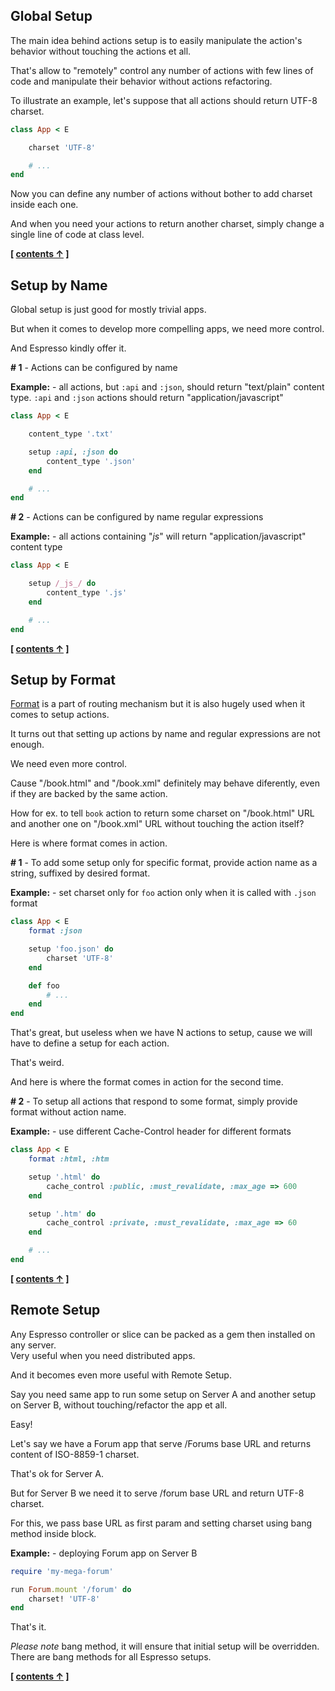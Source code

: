 
## Global Setup


The main idea behind actions setup is to easily manipulate the action's behavior
without touching the actions et all.

That's allow to "remotely" control any number of actions with few lines of code
and manipulate their behavior without actions refactoring.

To illustrate an example, let's suppose that all actions should return UTF-8 charset.

```ruby
class App < E

    charset 'UTF-8'

    # ...
end
```

Now you can define any number of actions without bother to add charset inside each one.

And when you need your actions to return another charset,
simply change a single line of code at class level.


**[ [contents &uarr;](https://github.com/slivu/espresso#tutorial) ]**


## Setup by Name


Global setup is just good for mostly trivial apps.

But when it comes to develop more compelling apps, we need more control.

And Espresso kindly offer it.

**# 1** - Actions can be configured by name

**Example:** - all actions, but `:api` and `:json`, should return "text/plain" content type.
`:api` and `:json` actions should return  "application/javascript"

```ruby
class App < E

    content_type '.txt'

    setup :api, :json do
        content_type '.json'
    end

    # ...
end
```

**# 2** - Actions can be configured by name regular expressions

**Example:** - all actions containing "_js_" will return "application/javascript" content type

```ruby
class App < E

    setup /_js_/ do
        content_type '.js'
    end

    # ...
end
```


**[ [contents &uarr;](https://github.com/slivu/espresso#tutorial) ]**


## Setup by Format


[Format](https://github.com/slivu/espresso/blob/master/Routing.md#format) is a part of routing mechanism
but it is also hugely used when it comes to setup actions.

It turns out that setting up actions by name and regular expressions are not enough.

We need even more control.

Cause "/book.html" and "/book.xml" definitely may behave diferently, even if they are backed by the same action.

How for ex. to tell `book` action to return some charset on "/book.html" URL
and another one on "/book.xml" URL without touching the action itself?

Here is where format comes in action.

**# 1** - To add some setup only for specific format, provide action name as a string, suffixed by desired format.

**Example:** - set charset only for `foo` action only when it is called with `.json` format

```ruby
class App < E
    format :json

    setup 'foo.json' do
        charset 'UTF-8'
    end

    def foo
        # ...
    end
end
```

That's great, but useless when we have N actions to setup, cause we will have to define a setup for each action.

That's weird.

And here is where the format comes in action for the second time.

**# 2** - To setup all actions that respond to some format, simply provide format without action name.

**Example:** - use different Cache-Control header for different formats

```ruby
class App < E
    format :html, :htm

    setup '.html' do
        cache_control :public, :must_revalidate, :max_age => 600
    end

    setup '.htm' do
        cache_control :private, :must_revalidate, :max_age => 60
    end

    # ...
end
```


**[ [contents &uarr;](https://github.com/slivu/espresso#tutorial) ]**


## Remote Setup


Any Espresso controller or slice can be packed as a gem then installed on any server.<br/>
Very useful when you need distributed apps.

And it becomes even more useful with Remote Setup.

Say you need same app to run some setup on Server A and another setup on Server B,
without touching/refactor the app et all.

Easy!

Let's say we have a Forum app that serve /Forums base URL and returns content of ISO-8859-1 charset.

That's ok for Server A.

But for Server B we need it to serve /forum base URL and return UTF-8 charset.

For this, we pass base URL as first param and setting charset using bang method inside block.

**Example:** - deploying Forum app on Server B

```ruby
require 'my-mega-forum'

run Forum.mount '/forum' do
    charset! 'UTF-8'
end
```

That's it.

*Please note* bang method, it will ensure that initial setup will be overridden.<br/>
There are bang methods for all Espresso setups.

**[ [contents &uarr;](https://github.com/slivu/espresso#tutorial) ]**

